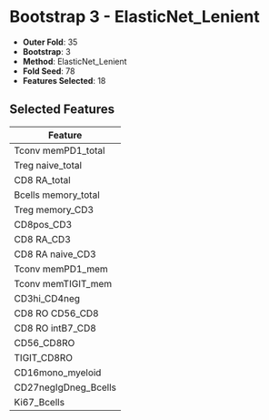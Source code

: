 # Bootstrap 3 - ElasticNet_Lenient

- **Outer Fold**: 35
- **Bootstrap**: 3
- **Method**: ElasticNet_Lenient
- **Fold Seed**: 78
- **Features Selected**: 18

## Selected Features

| Feature |
|---------|
| Tconv memPD1_total |
| Treg naive_total |
| CD8 RA_total |
| Bcells memory_total |
| Treg memory_CD3 |
| CD8pos_CD3 |
| CD8 RA_CD3 |
| CD8 RA naive_CD3 |
| Tconv memPD1_mem |
| Tconv memTIGIT_mem |
| CD3hi_CD4neg |
| CD8 RO CD56_CD8 |
| CD8 RO intB7_CD8 |
| CD56_CD8RO |
| TIGIT_CD8RO |
| CD16mono_myeloid |
| CD27negIgDneg_Bcells |
| Ki67_Bcells |
